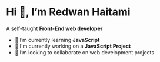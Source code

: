 # Hi 👋, I’m Redwan Haitami 
A self-taught **Front-End web developer**
- 🌱 I’m currently learning **JavaScript** 
- 🔭 I'm currently working on a **JavaScript Project**
- 👯 I’m looking to collaborate on web development projects
<!---
RedwanHaitami/RedwanHaitami is a ✨ special ✨ repository because its `README.md` (this file) appears on your GitHub profile.
You can click the Preview link to take a look at your changes.
--->
